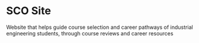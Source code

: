 # SCO Site
Website that helps guide course selection and career pathways of industrial engineering students, through course reviews and career resources

